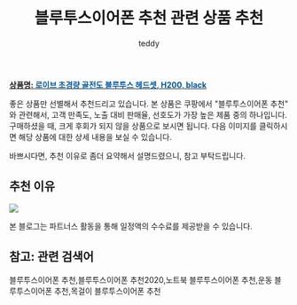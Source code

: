 ﻿---
layout: post
title:  "블루투스이어폰 추천 관련 상품 추천"
author: teddy
categories: [ 가구/인테리어 ]
tags: [블루투스이어폰 추천,블루투스이어폰 추천2020,노트북 블루투스이어폰 추천,운동 블루투스이어폰 추천,목걸이 블루투스이어폰 추천]
image: https://static.coupangcdn.com/image/retail/images/2020/06/25/10/5/7115091e-1117-469e-bedb-7660359835f5.jpg 
description: "쿠팡에서 블루투스이어폰 추천 관련 상품으로 가장 고객 선호도가 높은 제품 중 하나입니다."
---

<a href="https://link.coupang.com/re/AFFSDP?lptag=AF3256674&pageKey=1743449547&itemId=2968514583&vendorItemId=70956942151&traceid=V0-153-e98c413f2feb63ce"><b>상품명: <font color='#01579B'>로이브 초경량 골전도 블루투스 헤드셋, H200, black</font></b></a>

좋은 상품만 선별해서 추천드리고 있습니다.
본 상품은 쿠팡에서 "블루투스이어폰 추천" 와 관련해서, 고객 만족도, 노출 대비 판매율, 선호도가 가장 높은 제품 중의 하나입니다.
구매하셨을 때, 크게 후회가 되지 않을 상품으로 보시면 됩니다. 
다음 이미지를 클릭하시면 해당 상품에 대한 상세 내용을 보실 수 있습니다.

바쁘시다면, 추천 이유로 좀더 요약해서 설명드렸으니, 참고 부탁드립니다.

## 추천 이유 

<a href="https://link.coupang.com/re/AFFSDP?lptag=AF3256674&pageKey=1743449547&itemId=2968514583&vendorItemId=70956942151&traceid=V0-153-e98c413f2feb63ce"><img src="https://thumbnail8.coupangcdn.com/thumbnails/remote/q89/image/retail/images/2020/06/25/10/7/3a834d96-86e6-4189-95a3-ae889c8680b3.jpg"></a> 

본 블로그는 파트너스 활동을 통해 일정액의 수수료를 제공받을 수 있습니다.

## 참고: 관련 검색어    
블루투스이어폰 추천,블루투스이어폰 추천2020,노트북 블루투스이어폰 추천,운동 블루투스이어폰 추천,목걸이 블루투스이어폰 추천